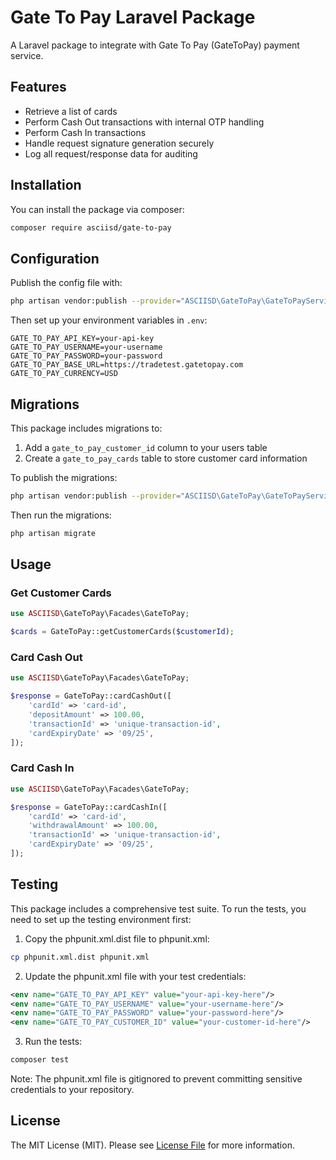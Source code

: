 # Gate To Pay Laravel Package

A Laravel package to integrate with Gate To Pay (GateToPay) payment service.

## Features

- Retrieve a list of cards
- Perform Cash Out transactions with internal OTP handling
- Perform Cash In transactions
- Handle request signature generation securely
- Log all request/response data for auditing

## Installation

You can install the package via composer:

```bash
composer require asciisd/gate-to-pay
```

## Configuration

Publish the config file with:

```bash
php artisan vendor:publish --provider="ASCIISD\GateToPay\GateToPayServiceProvider"
```

Then set up your environment variables in `.env`:

```
GATE_TO_PAY_API_KEY=your-api-key
GATE_TO_PAY_USERNAME=your-username
GATE_TO_PAY_PASSWORD=your-password
GATE_TO_PAY_BASE_URL=https://tradetest.gatetopay.com
GATE_TO_PAY_CURRENCY=USD
```

## Migrations

This package includes migrations to:
1. Add a `gate_to_pay_customer_id` column to your users table
2. Create a `gate_to_pay_cards` table to store customer card information

To publish the migrations:

```bash
php artisan vendor:publish --provider="ASCIISD\GateToPay\GateToPayServiceProvider" --tag="migrations"
```

Then run the migrations:

```bash
php artisan migrate
```

## Usage

### Get Customer Cards

```php
use ASCIISD\GateToPay\Facades\GateToPay;

$cards = GateToPay::getCustomerCards($customerId);
```

### Card Cash Out

```php
use ASCIISD\GateToPay\Facades\GateToPay;

$response = GateToPay::cardCashOut([
    'cardId' => 'card-id',
    'depositAmount' => 100.00,
    'transactionId' => 'unique-transaction-id',
    'cardExpiryDate' => '09/25',
]);
```

### Card Cash In

```php
use ASCIISD\GateToPay\Facades\GateToPay;

$response = GateToPay::cardCashIn([
    'cardId' => 'card-id',
    'withdrawalAmount' => 100.00,
    'transactionId' => 'unique-transaction-id',
    'cardExpiryDate' => '09/25',
]);
```

## Testing

This package includes a comprehensive test suite. To run the tests, you need to set up the testing environment first:

1. Copy the phpunit.xml.dist file to phpunit.xml:

```bash
cp phpunit.xml.dist phpunit.xml
```

2. Update the phpunit.xml file with your test credentials:

```xml
<env name="GATE_TO_PAY_API_KEY" value="your-api-key-here"/>
<env name="GATE_TO_PAY_USERNAME" value="your-username-here"/>
<env name="GATE_TO_PAY_PASSWORD" value="your-password-here"/>
<env name="GATE_TO_PAY_CUSTOMER_ID" value="your-customer-id-here"/>
```

3. Run the tests:

```bash
composer test
```

Note: The phpunit.xml file is gitignored to prevent committing sensitive credentials to your repository.

## License

The MIT License (MIT). Please see [License File](LICENSE.md) for more information.
